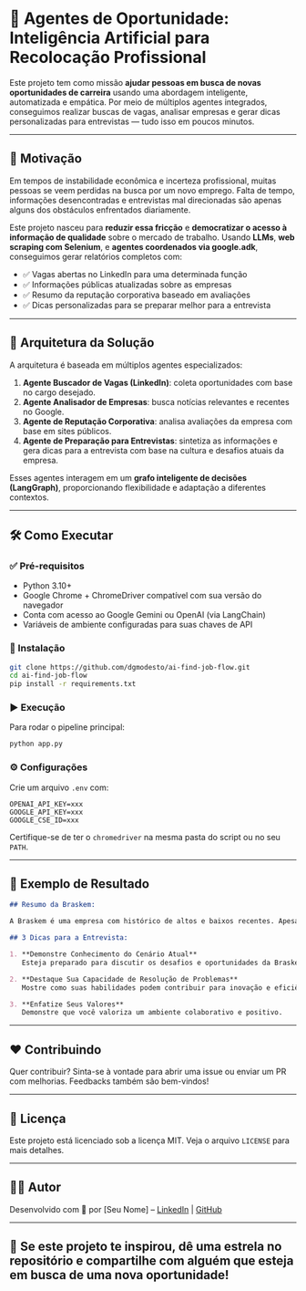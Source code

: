 
# 🤖 Agentes de Oportunidade: Inteligência Artificial para Recolocação Profissional

Este projeto tem como missão **ajudar pessoas em busca de novas oportunidades de carreira** usando uma abordagem inteligente, automatizada e empática. Por meio de múltiplos agentes integrados, conseguimos realizar buscas de vagas, analisar empresas e gerar dicas personalizadas para entrevistas — tudo isso em poucos minutos.

---

## 🚀 Motivação

Em tempos de instabilidade econômica e incerteza profissional, muitas pessoas se veem perdidas na busca por um novo emprego. Falta de tempo, informações desencontradas e entrevistas mal direcionadas são apenas alguns dos obstáculos enfrentados diariamente.

Este projeto nasceu para **reduzir essa fricção** e **democratizar o acesso à informação de qualidade** sobre o mercado de trabalho. Usando **LLMs**, **web scraping com Selenium**, e **agentes coordenados via google.adk**, conseguimos gerar relatórios completos com:

- ✅ Vagas abertas no LinkedIn para uma determinada função
- ✅ Informações públicas atualizadas sobre as empresas
- ✅ Resumo da reputação corporativa baseado em avaliações
- ✅ Dicas personalizadas para se preparar melhor para a entrevista

---

## 🧠 Arquitetura da Solução

A arquitetura é baseada em múltiplos agentes especializados:

1. **Agente Buscador de Vagas (LinkedIn)**: coleta oportunidades com base no cargo desejado.
2. **Agente Analisador de Empresas**: busca notícias relevantes e recentes no Google.
3. **Agente de Reputação Corporativa**: analisa avaliações da empresa com base em sites públicos.
4. **Agente de Preparação para Entrevistas**: sintetiza as informações e gera dicas para a entrevista com base na cultura e desafios atuais da empresa.

Esses agentes interagem em um **grafo inteligente de decisões (LangGraph)**, proporcionando flexibilidade e adaptação a diferentes contextos.

---

## 🛠 Como Executar

### ✅ Pré-requisitos

- Python 3.10+
- Google Chrome + ChromeDriver compatível com sua versão do navegador
- Conta com acesso ao Google Gemini ou OpenAI (via LangChain)
- Variáveis de ambiente configuradas para suas chaves de API

### 🧱 Instalação

```bash
git clone https://github.com/dgmodesto/ai-find-job-flow.git
cd ai-find-job-flow
pip install -r requirements.txt
````

### ▶️ Execução

Para rodar o pipeline principal:

```bash
python app.py
```


### ⚙️ Configurações

Crie um arquivo `.env` com:

```env
OPENAI_API_KEY=xxx
GOOGLE_API_KEY=xxx
GOOGLE_CSE_ID=xxx
```

Certifique-se de ter o `chromedriver` na mesma pasta do script ou no seu `PATH`.

---

## 📄 Exemplo de Resultado

```markdown
## Resumo da Braskem:

A Braskem é uma empresa com histórico de altos e baixos recentes. Apesar de ter revertido prejuízos no último trimestre, enfrenta desafios como a pressão de agências de rating e recomendações de venda de alguns bancos. Por outro lado, a empresa demonstra ser um bom lugar para se trabalhar, sendo reconhecida pelos próprios funcionários.

## 3 Dicas para a Entrevista:

1. **Demonstre Conhecimento do Cenário Atual**  
   Esteja preparado para discutir os desafios e oportunidades da Braskem no contexto do mercado petroquímico.

2. **Destaque Sua Capacidade de Resolução de Problemas**  
   Mostre como suas habilidades podem contribuir para inovação e eficiência.

3. **Enfatize Seus Valores**  
   Demonstre que você valoriza um ambiente colaborativo e positivo.
```

---

## ❤️ Contribuindo

Quer contribuir? Sinta-se à vontade para abrir uma issue ou enviar um PR com melhorias. Feedbacks também são bem-vindos!

---

## 📜 Licença

Este projeto está licenciado sob a licença MIT. Veja o arquivo `LICENSE` para mais detalhes.

---

## 🙋‍♂️ Autor

Desenvolvido com 💙 por \[Seu Nome] – [LinkedIn](https://linkedin.com/in/seu-perfil) | [GitHub](https://github.com/seu-usuario)

---

## 🌟 Se este projeto te inspirou, dê uma estrela no repositório e compartilhe com alguém que esteja em busca de uma nova oportunidade!

```

